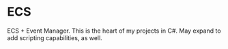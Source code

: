 # ECS
ECS + Event Manager. This is the heart of my projects in C#. May expand to add scripting capabilities, as well.
